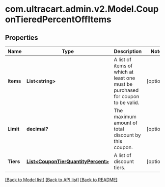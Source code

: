 # com.ultracart.admin.v2.Model.CouponTieredPercentOffItems
## Properties

Name | Type | Description | Notes
------------ | ------------- | ------------- | -------------
**Items** | **List&lt;string&gt;** | A list of items of which at least one must be purchased for coupon to be valid. | [optional] 
**Limit** | **decimal?** | The maximum amount of total discount by this coupon. | [optional] 
**Tiers** | [**List&lt;CouponTierQuantityPercent&gt;**](CouponTierQuantityPercent.md) | A list of discount tiers. | [optional] 


[[Back to Model list]](../README.md#documentation-for-models) [[Back to API list]](../README.md#documentation-for-api-endpoints) [[Back to README]](../README.md)

